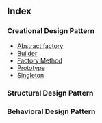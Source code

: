 
## Index
### Creational Design Pattern
- <a href="https://github.com/abusaeed2433/DesignPattern/tree/master/creational/abstract_factory">Abstract factory</a>
- <a href="https://github.com/abusaeed2433/DesignPattern/tree/master/creational/builder">Builder</a>
- <a href="https://github.com/abusaeed2433/DesignPattern/tree/master/creational/factory_method">Factory Method</a>
- <a href="https://github.com/abusaeed2433/DesignPattern/tree/master/creational/prototype">Prototype</a>
- <a href="https://github.com/abusaeed2433/DesignPattern/tree/master/creational/singleton">Singleton</a>

### Structural Design Pattern
### Behavioral Design Pattern
